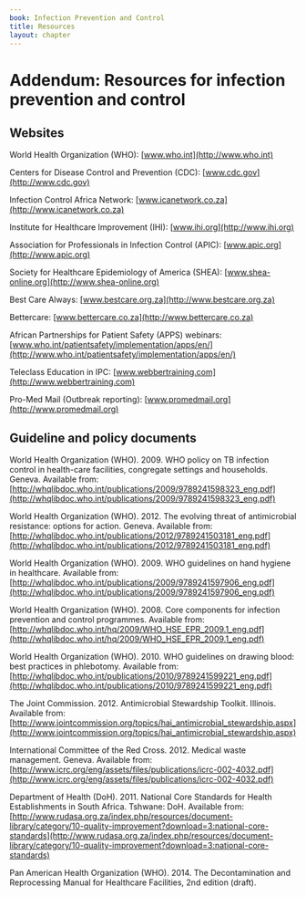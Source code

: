 ```yaml
---
book: Infection Prevention and Control
title: Resources
layout: chapter
---
```


# Addendum: Resources for infection prevention and control

## Websites

World Health Organization (WHO): [www.who.int](http://www.who.int)

Centers for Disease Control and Prevention (CDC): [www.cdc.gov](http://www.cdc.gov)

Infection Control Africa Network: [www.icanetwork.co.za](http://www.icanetwork.co.za)

Institute for Healthcare Improvement (IHI): [www.ihi.org](http://www.ihi.org)

Association for Professionals in Infection Control (APIC): [www.apic.org](http://www.apic.org)

Society for Healthcare Epidemiology of America (SHEA): [www.shea-online.org](http://www.shea-online.org)

Best Care Always: [www.bestcare.org.za](http://www.bestcare.org.za)

Bettercare: [www.bettercare.co.za](http://www.bettercare.co.za)

African Partnerships for Patient Safety (APPS) webinars: [www.who.int/patientsafety/implementation/apps/en/](http://www.who.int/patientsafety/implementation/apps/en/)

Teleclass Education in IPC: [www.webbertraining.com](http://www.webbertraining.com)

Pro-Med Mail (Outbreak reporting): [www.promedmail.org](http://www.promedmail.org)

## Guideline and policy documents

World Health Organization (WHO). 2009. WHO policy on TB infection control in health-care facilities, congregate settings and households. Geneva. Available from: [http://whqlibdoc.who.int/publications/2009/9789241598323_eng.pdf](http://whqlibdoc.who.int/publications/2009/9789241598323_eng.pdf)

World Health Organization (WHO). 2012. The evolving threat of antimicrobial resistance: options for action. Geneva. Available from: [http://whqlibdoc.who.int/publications/2012/9789241503181_eng.pdf](http://whqlibdoc.who.int/publications/2012/9789241503181_eng.pdf)

World Health Organization (WHO). 2009. WHO guidelines on hand hygiene in healthcare. Available from: [http://whqlibdoc.who.int/publications/2009/9789241597906_eng.pdf](http://whqlibdoc.who.int/publications/2009/9789241597906_eng.pdf)

World Health Organization (WHO). 2008. Core components for infection prevention and control programmes. Available from: [http://whqlibdoc.who.int/hq/2009/WHO_HSE_EPR_2009.1_eng.pdf](http://whqlibdoc.who.int/hq/2009/WHO_HSE_EPR_2009.1_eng.pdf)

World Health Organization (WHO). 2010. WHO guidelines on drawing blood: best practices in phlebotomy. Available from: [http://whqlibdoc.who.int/publications/2010/9789241599221_eng.pdf](http://whqlibdoc.who.int/publications/2010/9789241599221_eng.pdf)

The Joint Commission. 2012. Antimicrobial Stewardship Toolkit. Illinois. Available from: [http://www.jointcommission.org/topics/hai_antimicrobial_stewardship.aspx](http://www.jointcommission.org/topics/hai_antimicrobial_stewardship.aspx)

International Committee of the Red Cross. 2012. Medical waste management. Geneva. Available from: [http://www.icrc.org/eng/assets/files/publications/icrc-002-4032.pdf](http://www.icrc.org/eng/assets/files/publications/icrc-002-4032.pdf)

Department of Health (DoH). 2011. National Core Standards for Health Establishments in South Africa. Tshwane: DoH. Available from: [http://www.rudasa.org.za/index.php/resources/document-library/category/10-quality-improvement?download=3:national-core-standards](http://www.rudasa.org.za/index.php/resources/document-library/category/10-quality-improvement?download=3:national-core-standards)

Pan American Health Organization (WHO). 2014. The Decontamination and Reprocessing Manual for Healthcare Facilities, 2nd edition (draft). 
